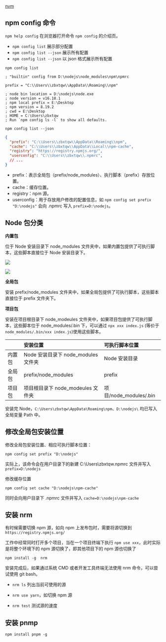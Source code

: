 [nvm](https://github.com/coreybutler/nvm-windows)

## npm config 命令

`npm help config` 在浏览器打开命令 `npm config` 的介绍页。

- `npm config list` 展示部分配置
- `npm config list --json` 展示所有配置
- `npm config list --json` 以 json 格式展示所有配置

`npm config list`

```
; "builtin" config from D:\nodejs\node_modules\npm\npmrc

prefix = "C:\\Users\\zbxtqw\\AppData\\Roaming\\npm"

; node bin location = D:\nodejs\node.exe
; node version = v16.18.1
; npm local prefix = E:\Desktop
; npm version = 8.19.2
; cwd = E:\Desktop
; HOME = C:\Users\zbxtqw
; Run `npm config ls -l` to show all defaults.
```

`npm config list --json`

```json
{
  "prefix": "C:\\Users\\zbxtqw\\AppData\\Roaming\\npm",
  "cache": "C:\\Users\\zbxtqw\\AppData\\Local\\npm-cache",
  "registry": "https://registry.npmjs.org/",
  "userconfig": "C:\\Users\\zbxtqw\\.npmrc",
  // ...
}
```

- prefix：表示全局包（prefix/node_modules）、执行脚本（prefix）存放位置。
- cache：缓存位置。
- registry：npm 源。
- userconfig：用于存放用户修改的配置信息，如 `npm config set prefix "D:\nodejs"` 会向 .npmrc 写入 `prefix=D:\nodejs`。

## Node 包分类

**内置包**

位于 Node 安装目录下 node_modules 文件夹中，如果内置包提供了可执行脚本，这些脚本直接位于 Node 安装目录下。

![](http://image.newarea.site/20230719/13.png)

![](http://image.newarea.site/20230719/14.png)

**全局包**

安装 prefix/node_modules 文件夹中，如果全局包提供了可执行脚本，这些脚本直接位于 prefix 文件夹下。

**项目包**

安装在项目根目录下 node_modeules 文件夹中，如果项目包提供了可执行脚本，这些脚本位于 node_modules/.bin 下，可以通过 `npx xxx index.js` (等价于 `node_modules/.bin/xxx index.js`)使用这些脚本。

|| 安装位置 | 可执行脚本位置|
|:--|:--|:--|
|内置包|Node 安装目录下 node_modules 文件夹|Node 安装目录|
|全局包|prefix/node_modules|prefix|
|项目包|项目根目录下 node_modeules 文件夹|项目/node_modules/.bin|

安装完 Node，`C:\Users\zbxtqw\AppData\Roaming\npm`、`D:\nodejs\` 均已写入全局变量 Path 中。

## 修改全局包安装位置

修改全局包安装位置、相应可执行脚本位置：

`npm config set prefix "D:\nodejs"`

实际上，该命令会在用户目录下的新建 C:\Users\zbxtqw\.npmrc 文件并写入 `prefix=D:\nodejs`

修改缓存位置

`npm config set cache "D:\nodejs\npm-cache"`

同时会向用户目录下 .npmrc 文件并写入 `cache=D:\nodejs\npm-cache`

## 安装 nrm

有时候需要切换 npm 源，如向 npm 上发布包时，需要将源切换到 `https://registry.npmjs.org/`

工作中经常同时打开多个项目，当在一个项目终端下执行 `npm use xxx`，此时实际是将整个环境下的 npm 源切换了，即其他项目下的 npm 源也切换了

`npm install -g  nrm`

安装完成后，如果通过系统 CMD 或者开发工具终端无法使用 nrm 命令，可以尝试使用 git bash。

- `nrm ls` 列出当前可使用的源

- `nrm use yarn`，如切换 npm 源

- `nrm test` 测试源的速度

## 安装 pnmp

`npm install pnpm -g`

